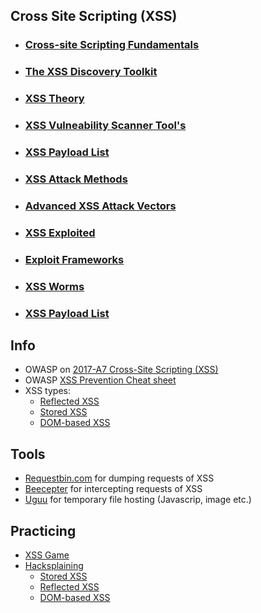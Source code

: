 ## Cross Site Scripting (XSS)

* ###  [ Cross-site Scripting Fundamentals]( )
* ###  [ The XSS Discovery Toolkit ]( )
* ###  [ XSS Theory]( )
* ###  [ XSS Vulneability Scanner Tool's]( )
* ###  [ XSS Payload List]( )
* ###  [ XSS Attack Methods]( )
* ###  [ Advanced XSS Attack Vectors ]( )
* ###  [ XSS Exploited ]( )
* ###  [ Exploit Frameworks ]( )
* ###  [ XSS Worms ]( )
* ###  [ XSS Payload List]( )

## Info
* OWASP on [2017-A7 Cross-Site Scripting (XSS)](https://www.owasp.org/index.php/Top_10-2017_A7-Cross-Site_Scripting_%28XSS%29)
* OWASP [XSS Prevention Cheat sheet](https://www.owasp.org/index.php/XSS_(Cross_Site_Scripting)_Prevention_Cheat_Sheet)
* XSS types:
  * [Reflected XSS](https://www.owasp.org/index.php/Testing_for_Reflected_Cross_site_scripting_%28OTG-INPVAL-001%29)
  * [Stored XSS](https://www.owasp.org/index.php/Testing_for_Stored_Cross_site_scripting_%28OTG-INPVAL-002%29)
  * [DOM-based XSS](https://www.owasp.org/index.php/Testing_for_DOM-based_Cross_site_scripting_%28OTG-CLIENT-001%29)

## Tools
* [Requestbin.com](https://requestbin.com) for dumping requests of XSS
* [Beecepter](https://beeceptor.com/) for intercepting requests of XSS
* [Uguu](https://uguu.se) for temporary file hosting (Javascrip, image etc.)

## Practicing
* [XSS Game](https://xss-game.appspot.com/)
* [Hacksplaining](https://www.hacksplaining.com/exercises/)
  * [Stored XSS](https://www.hacksplaining.com/exercises/xss-stored)
  * [Reflected XSS](https://www.hacksplaining.com/exercises/xss-reflected)
  * [DOM-based XSS](https://www.hacksplaining.com/exercises/xss-dom)
